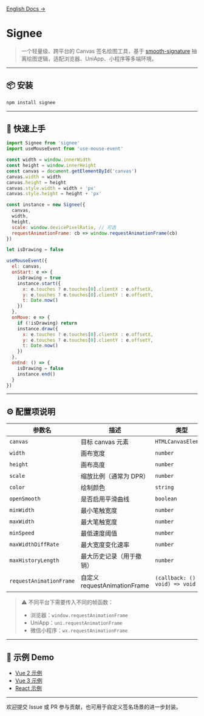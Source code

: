 [English Docs →](./README.md)

# Signee

> 一个轻量级、跨平台的 Canvas 签名绘图工具，基于 [smooth-signature](https://github.com/linjc/smooth-signature) 抽离绘图逻辑，适配浏览器、UniApp、小程序等多端环境。

---

## 📦 安装

```bash
npm install signee
```

---

## 🚀 快速上手

```js
import Signee from 'signee'
import useMouseEvent from 'use-mouse-event'

const width = window.innerWidth
const height = window.innerHeight
const canvas = document.getElementById('canvas')
canvas.width = width
canvas.height = height
canvas.style.width = width + 'px'
canvas.style.height = height + 'px'

const instance = new Signee({
  canvas,
  width,
  height,
  scale: window.devicePixelRatio, // 可选
  requestAnimationFrame: cb => window.requestAnimationFrame(cb)
})

let isDrawing = false

useMouseEvent({
  el: canvas,
  onStart: e => {
    isDrawing = true
    instance.start({
      x: e.touches ? e.touches[0].clientX : e.offsetX,
      y: e.touches ? e.touches[0].clientY : e.offsetY,
      t: Date.now()
    })
  },
  onMove: e => {
    if (!isDrawing) return
    instance.draw({
      x: e.touches ? e.touches[0].clientX : e.offsetX,
      y: e.touches ? e.touches[0].clientY : e.offsetY,
      t: Date.now()
    })
  },
  onEnd: () => {
    isDrawing = false
    instance.end()
  }
})
```

---

## ⚙️ 配置项说明

| 参数名                  | 描述                         | 类型                             | 默认值           |
| ----------------------- | ---------------------------- | -------------------------------- | ---------------- |
| `canvas`                | 目标 canvas 元素             | `HTMLCanvasElement`              | 必填             |
| `width`                 | 画布宽度                     | `number`                         | 必填             |
| `height`                | 画布高度                     | `number`                         | 必填             |
| `scale`                 | 缩放比例（通常为 DPR）       | `number`                         | `1`              |
| `color`                 | 绘制颜色                     | `string`                         | `"#000000"`      |
| `openSmooth`            | 是否启用平滑曲线             | `boolean`                        | `true`           |
| `minWidth`              | 最小笔触宽度                 | `number`                         | `3`              |
| `maxWidth`              | 最大笔触宽度                 | `number`                         | `6`              |
| `minSpeed`              | 最低速度阈值                 | `number`                         | `1.5`            |
| `maxWidthDiffRate`      | 最大宽度变化速率             | `number`                         | `20`             |
| `maxHistoryLength`      | 最大历史记录（用于撤销）     | `number`                         | `20`             |
| `requestAnimationFrame` | 自定义 requestAnimationFrame | `(callback: () => void) => void` | 必传（部分平台） |

> ⚠️ 不同平台下需要传入不同的帧函数：
>
> - 浏览器：`window.requestAnimationFrame`
> - UniApp：`uni.requestAnimationFrame`
> - 微信小程序：`wx.requestAnimationFrame`

---

## 🧪 示例 Demo

- [Vue 2 示例](https://codesandbox.io/s/smooth-line-86qj3v?fontsize=14&hidenavigation=1&theme=dark)
- [Vue 3 示例](https://codesandbox.io/s/smooth-lint-vue3-example-o78wry)
- [React 示例](https://codesandbox.io/s/smooth-line-example-react-j5jnor)

---

欢迎提交 Issue 或 PR 参与贡献，也可用于自定义签名场景的进一步封装。
